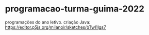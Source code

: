 # programacao-turma-guima-2022
programações do ano letivo.
criação Java: https://editor.p5js.org/milanoir/sketches/bTwl1Igs7
